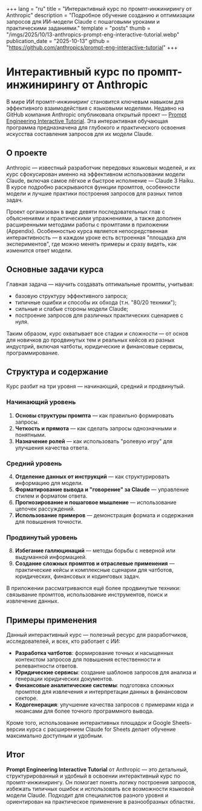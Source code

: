 +++
lang = "ru"
title = "Интерактивный курс по промпт-инжинирингу от Anthropic"
description = "Подробное обучение созданию и оптимизации запросов для ИИ-модели Claude с пошаговыми уроками и практическими заданиями."
template = "posts"
thumb = "/imgs/2025/10/13-anthropics-prompt-eng-interactive-tutorial.webp"
publication_date = "2025-10-13"
github = "https://github.com/anthropics/prompt-eng-interactive-tutorial"
+++

# Интерактивный курс по промпт-инжинирингу от Anthropic

В мире ИИ промпт-инжиниринг становится ключевым навыком для эффективного взаимодействия с языковыми моделями. Недавно на GitHub компания Anthropic опубликовала открытый проект — [Prompt Engineering Interactive Tutorial](https://github.com/anthropics/prompt-eng-interactive-tutorial). Эта интерактивная обучающая программа предназначена для глубокого и практического освоения искусства составления запросов для их модели Claude.

## О проекте

Anthropic — известный разработчик передовых языковых моделей, и их курс сфокусирован именно на эффективном использовании модели Claude, включая самое лёгкое и быстрое исполнение — Claude 3 Haiku. В курсе подробно раскрываются функции промптов, особенности модели и лучшие практики построения запросов для разных типов задач.

Проект организован в виде девяти последовательных глав с объяснениями и практическими упражнениями, а также дополнен расширенными методами работы с промптами в приложении (Appendix). Особенностью курса является непосредственная интерактивность — в каждом уроке есть встроенная "площадка для экспериментов", где можно менять примеры и сразу видеть, как изменится ответ модели.

## Основные задачи курса

Главная задача — научить создавать оптимальные промпты, учитывая:

- базовую структуру эффективного запроса;
- типичные ошибки и способы их обхода (т.н. "80/20 техники");
- сильные и слабые стороны модели Claude;
- построение запросов для различных практических сценариев с нуля.

Таким образом, курс охватывает все стадии и сложности — от основ для новичков до продвинутых тем и реальных кейсов из разных индустрий, включая чатботы, юридические и финансовые сервисы, программирование.

## Структура и содержание

Курс разбит на три уровня — начинающий, средний и продвинутый.

### Начинающий уровень

1. **Основы структуры промпта** — как правильно формировать запросы.
2. **Четкость и прямота** — как сделать запросы однозначными и понятными.
3. **Назначение ролей** — как использовать "ролевую игру" для улучшения качества ответа.

### Средний уровень

4. **Отделение данных от инструкций** — как структурировать информацию для модели.
5. **Форматирование вывода и "говорение" за Claude** — управление стилем и форматом ответа.
6. **Прогнозирование и пошаговое мышление** — использование цепочек рассуждений.
7. **Использование примеров** — демонстрация формата и содержания для повышения точности.

### Продвинутый уровень

8. **Избегание галлюцинаций** — методы борьбы с неверной или выдуманной информацией.
9. **Создание сложных промптов и отраслевые применения** — практические кейсы и комплексные сценарии для чатботов, юридических, финансовых и кодинговых задач.

В приложении рассматриваются ещё более продвинутые техники: связывание промптов, использование инструментов, поиск и извлечение данных.

## Примеры применения

Данный интерактивный курс — полезный ресурс для разработчиков, исследователей, и всех, кто работает с ИИ:

- **Разработка чатботов**: формирование точных и насыщенных контекстом запросов для повышения естественности и релевантности ответов.
- **Юридические сервисы**: создание шаблонов запросов для анализа и генерации юридических документов.
- **Финансовые аналитические системы**: подготовка сложных промптов для извлечения и интерпретации данных в финансовом секторе.
- **Кодогенерация**: улучшение качества запросов с примерами кода и нюансами для более точного программного вывода.

Кроме того, использование интерактивных площадок и Google Sheets-версии курса с расширением Claude for Sheets делает обучение максимально доступным и удобным.

## Итог

**Prompt Engineering Interactive Tutorial** от Anthropic — это детальный, структурированный и удобный в освоении интерактивный курс по промпт-инжинирингу. Он помогает понять логику построения запросов, избежать типичных ошибок и использовать все возможности языковой модели Claude. Подходит для специалистов разного уровня и ориентирован на практическое применение в разнообразных областях.